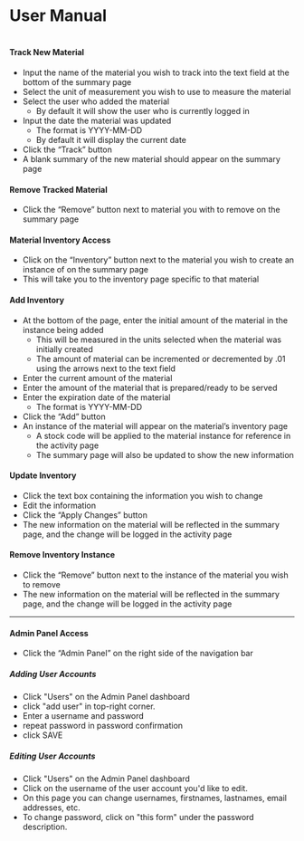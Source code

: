 # User Manual
#
#### Track New Material
  - Input the name of the material you wish to track into the text field at the bottom of the summary page
  - Select the unit of measurement you wish to use to measure the material
  - Select the user who added the material
    - By default it will show the user who is currently logged in
  - Input the date the material was updated
    - The format is YYYY-MM-DD
    - By default it will display the current date
  - Click the “Track” button
  - A blank summary of the new material should appear on the summary page

#### Remove Tracked Material
  - Click the “Remove” button next to material you with to remove on the summary page

#### Material Inventory Access
  - Click on the “Inventory” button next to the material you wish to create an instance of on the summary page
  - This will take you to the inventory page specific to that material

#### Add Inventory
  - At the bottom of the page, enter the initial amount of the material in the instance being added
    - This will be measured in the units selected when the material was initially created
    - The amount of material can be incremented or decremented by .01 using the arrows next to the text field
  - Enter the current amount of the material
  - Enter the amount of the material that is prepared/ready to be served
  - Enter the expiration date of the material
    - The format is YYYY-MM-DD
  - Click the “Add” button
  - An instance of the material will appear on the material’s inventory page
    - A stock code will be applied to the material instance for reference in the activity page
    - The summary page will also be updated to show the new information

#### Update Inventory
  - Click the text box containing the information you wish to change
  - Edit the information
  - Click the “Apply Changes” button
  - The new information on the material will be reflected in the summary page, and the change will be logged in the activity page

#### Remove Inventory Instance
  - Click the “Remove” button next to the instance of the material you wish to remove
  - The new information on the material will be reflected in the summary page, and the change will be logged in the activity page
----
#### Admin Panel Access
 - Click the “Admin Panel” on the right side of the navigation bar
 
##### Adding User Accounts
 - Click "Users" on the Admin Panel dashboard
 - click "add user" in top-right corner.
 - Enter a username and password
 - repeat password in password confirmation
 - click SAVE
##### Editing User Accounts
 - Click "Users" on the Admin Panel dashboard
 - Click on the username of the user account you'd like to edit.
 - On this page you can change usernames, firstnames, lastnames, email addresses, etc.
 - To change password, click on "this form" under the password description.
 


